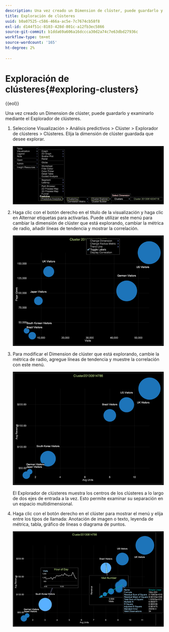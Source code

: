 ```yaml
---
description: Una vez creado un Dimension de clúster, puede guardarlo y examinarlo mediante el Explorador de clústeres.
title: Exploración de clústeres
uuid: b0a07525-c586-466a-ac5e-7c7674cb58f8
exl-id: d144f51c-8103-428d-801c-a12fb3ec5866
source-git-commit: b1dda69a606a16dccca30d2a74c7e63dbd27936c
workflow-type: tm+mt
source-wordcount: '165'
ht-degree: 2%

---
```


# Exploración de clústeres{#exploring-clusters}

{{eol}}

Una vez creado un Dimension de clúster, puede guardarlo y examinarlo mediante el Explorador de clústeres.

1. Seleccione Visualización > Análisis predictivos > Clúster > Explorador de clústeres > Clústeres. Elija la dimensión de clúster guardada que desee explorar.

   ![](assets/explore_clusters_1.png)

1. Haga clic con el botón derecho en el título de la visualización y haga clic en Alternar etiquetas para activarlas. Puede utilizar este menú para cambiar la dimensión de clúster que está explorando, cambiar la métrica de radio, añadir líneas de tendencia y mostrar la correlación.

   ![](assets/explore_clusters_2.png)

1. Para modificar el Dimension de clúster que está explorando, cambie la métrica de radio, agregue líneas de tendencia y muestre la correlación con este menú.

   ![](assets/explore_clusters_3.png)

   El Explorador de clústeres muestra los centros de los clústeres a lo largo de dos ejes de entrada a la vez. Esto permite examinar su separación en un espacio multidimensional.

1. Haga clic con el botón derecho en el clúster para mostrar el menú y elija entre los tipos de llamada: Anotación de imagen o texto, leyenda de métrica, tabla, gráfico de líneas o diagrama de puntos.

   ![](assets/explore_clusters_4.png)
